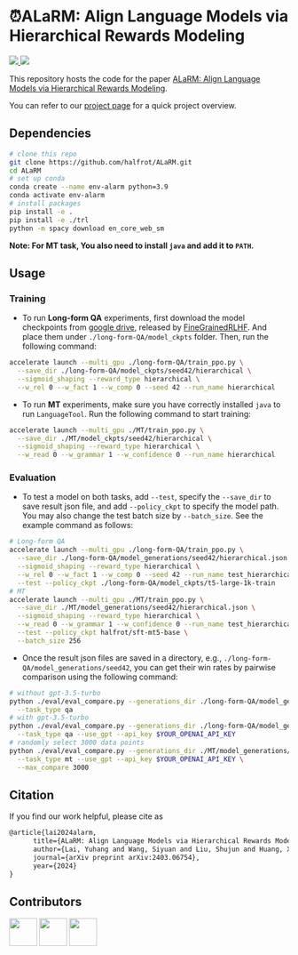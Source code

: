 # ⏰ALaRM: Align Language Models via Hierarchical Rewards Modeling

<p align="left">
    <a href="https://img.shields.io/badge/PRs-Welcome-red">
        <img src="https://img.shields.io/badge/PRs-Welcome-red">
    </a>
    <a href="https://img.shields.io/github/last-commit/halfrot/ALaRM?color=green">
        <img src="https://img.shields.io/github/last-commit/halfrot/ALaRM?color=green">
    </a>
    <br/>
</p>

This repository hosts the code for the paper [ALaRM: Align Language Models via Hierarchical Rewards Modeling](https://arxiv.org/abs/2403.06754).

You can refer to our [project page](https://alarm-fdu.github.io/) for a quick project overview.

## Dependencies

```bash
# clone this repo
git clone https://github.com/halfrot/ALaRM.git
cd ALaRM
# set up conda
conda create --name env-alarm python=3.9
conda activate env-alarm
# install packages
pip install -e .
pip install -e ./trl
python -m spacy download en_core_web_sm
```

**Note: For MT task, You also need to install `java` and add it to `PATH`.**

## Usage

### Training

+ To run **Long-form QA** experiments, first download the model checkpoints from [google drive](https://drive.google.com/drive/folders/18EBBOlePyh86tsTPNeCiImKkbGqN48A7?usp=sharing), released by [FineGrainedRLHF](https://github.com/allenai/FineGrainedRLHF). And place them under `./long-form-QA/model_ckpts` folder. Then, run the following command:

```bash
accelerate launch --multi_gpu ./long-form-QA/train_ppo.py \
  --save_dir ./long-form-QA/model_ckpts/seed42/hierarchical \
  --sigmoid_shaping --reward_type hierarchical \
  --w_rel 0 --w_fact 1 --w_comp 0 --seed 42 --run_name hierarchical
```

+ To run **MT** experiments, make sure you have correctly installed `java` to run `LanguageTool`. Run the following command to start training:

```bash
accelerate launch --multi_gpu ./MT/train_ppo.py \
  --save_dir ./MT/model_ckpts/seed42/hierarchical \
  --sigmoid_shaping --reward_type hierarchical \
  --w_read 0 --w_grammar 1 --w_confidence 0 --run_name hierarchical
```

### Evaluation

+ To test a model on both tasks, add `--test`, specify the `--save_dir` to save result json file, and add `--policy_ckpt` to specify the model path. You may also change the test batch size by `--batch_size`. See the example command as follows:

```bash
# Long-form QA
accelerate launch --multi_gpu ./long-form-QA/train_ppo.py \
  --save_dir ./long-form-QA/model_generations/seed42/hierarchical.json \
  --sigmoid_shaping --reward_type hierarchical \
  --w_rel 0 --w_fact 1 --w_comp 0 --seed 42 --run_name test_hierarchical \
  --test --policy_ckpt ./long-form-QA/model_ckpts/t5-large-1k-train
# MT
accelerate launch --multi_gpu ./MT/train_ppo.py \
  --save_dir ./MT/model_generations/seed42/hierarchical.json \
  --sigmoid_shaping --reward_type hierarchical \
  --w_read 0 --w_grammar 1 --w_confidence 0 --run_name test_hierarchical \
  --test --policy_ckpt halfrot/sft-mt5-base \
  --batch_size 256
```

+ Once the result json files are saved in a directory, e.g., `./long-form-QA/model_generations/seed42`, you can get their win rates by pairwise comparison using the following command:

```bash
# without gpt-3.5-turbo
python ./eval/eval_compare.py --generations_dir ./long-form-QA/model_generations/seed42 \
  --task_type qa
# with gpt-3.5-turbo
python ./eval/eval_compare.py --generations_dir ./long-form-QA/model_generations/seed42 \
  --task_type qa --use_gpt --api_key $YOUR_OPENAI_API_KEY
# randomly select 3000 data points
python ./eval/eval_compare.py --generations_dir ./MT/model_generations/seed42 \
  --task_type mt --use_gpt --api_key $YOUR_OPENAI_API_KEY \
  --max_compare 3000
```

## Citation

If you find our work helpful, please cite as

```tex
@article{lai2024alarm,
      title={ALaRM: Align Language Models via Hierarchical Rewards Modeling}, 
      author={Lai, Yuhang and Wang, Siyuan and Liu, Shujun and Huang, Xuanjing and Wei, Zhongyu},
      journal={arXiv preprint arXiv:2403.06754},
      year={2024}
}
```

## Contributors

<a href="https://github.com/halfrot">  <img src="https://avatars.githubusercontent.com/u/58783710?s=40&v=4"  width="50" /></a> 
<a href="https://github.com/siyuanwangw">  <img src="https://avatars.githubusercontent.com/u/16791524?v=4"  width="50" /></a>
<a href="https://github.com/lsjlsj35"><img src="https://avatars.githubusercontent.com/u/103647987?v=4"  width="50" /></a>
